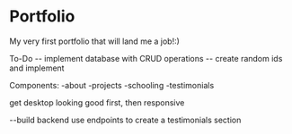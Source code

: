 # Portfolio
My very first portfolio that will land me a job!:)

To-Do
-- implement database with CRUD operations
-- create random ids and implement


Components:
-about
-projects
-schooling
-testimonials

get desktop looking good first, then responsive

--build backend
use endpoints to create a testimonials section